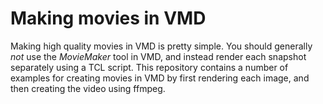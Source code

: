 # Making movies in VMD

Making high quality movies in VMD is pretty simple. You should generally _not_ use the *MovieMaker* tool in VMD, and instead render each snapshot separately using a TCL script. This repository contains a number of examples for creating movies in VMD by first rendering each image, and then creating the video using ffmpeg.


